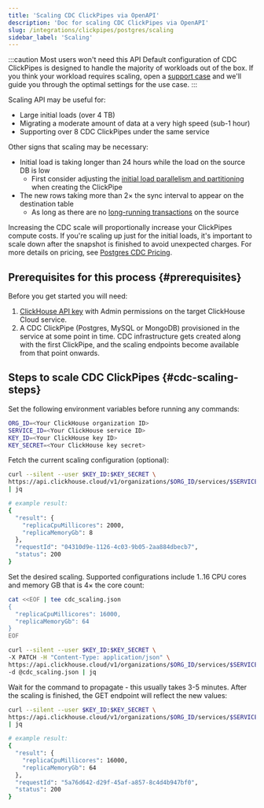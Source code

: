 ```yaml
---
title: 'Scaling CDC ClickPipes via OpenAPI'
description: 'Doc for scaling CDC ClickPipes via OpenAPI'
slug: /integrations/clickpipes/postgres/scaling
sidebar_label: 'Scaling'
---
```


:::caution Most users won't need this API
Default configuration of CDC ClickPipes is designed to handle the majority of workloads out of the box. If you think your workload requires scaling, open a [support case](https://clickhouse.com/support/program) and we'll guide you through the optimal settings for the use case.
:::

Scaling API may be useful for:
- Large initial loads (over 4 TB)
- Migrating a moderate amount of data at a very high speed (sub-1 hour)
- Supporting over 8 CDC ClickPipes under the same service

Other signs that scaling may be necessary:
- Initial load is taking longer than 24 hours while the load on the source DB is low
  - First consider adjusting the [initial load parallelism and partitioning](/integrations/data-ingestion/clickpipes/postgres/parallel_initial_load) when creating the ClickPipe
- The new rows taking more than 2× the sync interval to appear on the destination table
  - As long as there are no [long-running transactions](/integrations/clickpipes/postgres/sync_control#transactions-pg-sync) on the source

Increasing the CDC scale will proportionally increase your ClickPipes compute costs. If you're scaling up just for the initial loads, it's important to scale down after the snapshot is finished to avoid unexpected charges. For more details on pricing, see [Postgres CDC Pricing](/cloud/manage/billing/overview#clickpipes-for-postgres-cdc).

## Prerequisites for this process {#prerequisites}

Before you get started you will need:

1. [ClickHouse API key](/cloud/manage/openapi) with Admin permissions on the target ClickHouse Cloud service.
2. A CDC ClickPipe (Postgres, MySQL or MongoDB) provisioned in the service at some point in time. CDC infrastructure gets created along with the first ClickPipe, and the scaling endpoints become available from that point onwards.

## Steps to scale CDC ClickPipes {#cdc-scaling-steps}

Set the following environment variables before running any commands:

```bash
ORG_ID=<Your ClickHouse organization ID>
SERVICE_ID=<Your ClickHouse service ID>
KEY_ID=<Your ClickHouse key ID>
KEY_SECRET=<Your ClickHouse key secret>
```

Fetch the current scaling configuration (optional):

```bash
curl --silent --user $KEY_ID:$KEY_SECRET \
https://api.clickhouse.cloud/v1/organizations/$ORG_ID/services/$SERVICE_ID/clickpipesCdcScaling \
| jq

# example result:
{
  "result": {
    "replicaCpuMillicores": 2000,
    "replicaMemoryGb": 8
  },
  "requestId": "04310d9e-1126-4c03-9b05-2aa884dbecb7",
  "status": 200
}
```

Set the desired scaling. Supported configurations include 1..16 CPU cores and memory GB that is 4× the core count:

```bash
cat <<EOF | tee cdc_scaling.json
{
  "replicaCpuMillicores": 16000,
  "replicaMemoryGb": 64
}
EOF

curl --silent --user $KEY_ID:$KEY_SECRET \
-X PATCH -H "Content-Type: application/json" \
https://api.clickhouse.cloud/v1/organizations/$ORG_ID/services/$SERVICE_ID/clickpipesCdcScaling \
-d @cdc_scaling.json | jq
```

Wait for the command to propagate - this usually takes 3-5 minutes. After the scaling is finished, the GET endpoint will reflect the new values:

```bash
curl --silent --user $KEY_ID:$KEY_SECRET \
https://api.clickhouse.cloud/v1/organizations/$ORG_ID/services/$SERVICE_ID/clickpipesCdcScaling \
| jq

# example result:
{
  "result": {
    "replicaCpuMillicores": 16000,
    "replicaMemoryGb": 64
  },
  "requestId": "5a76d642-d29f-45af-a857-8c4d4b947bf0",
  "status": 200
}
```
